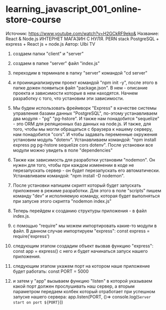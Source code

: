 # learning_javascript_001_online-store-course

Источник: https://www.youtube.com/watch?v=H2GCkRF9eko&
Название: React & Node.js ИНТЕРНЕТ МАГАЗИН С НУЛЯ. PERN stack PostgreSQL + express + React js + node.js
Автор: Ulbi TV

1. создаем папки "client" и "server"
2. создаем в папке "server" файл "index.js"
3. переходим в терминале в папку "server" командой "cd server"
4. и проинициализируем проект командой "npm init -y", после этого в папке дожен появиться файл "package.json". В нем - описание проекта и зависимости которые в нем находятся. Начнем разработку с того, что установим эти зависимости.
5. Мы будем использовать фреймворк "Express" в качестве системы управления базами данных "PostgreSQL", по-этому устанавливаем два модуля - "pg" "pg-hstore". И также нам понадобится "sequelize" - это ORM для реляционных баз данных на node.js. И также, для того, чтобы мы могли обращаться с браузера к нашему серверу, нам понадобится "cors". И чтобы задавать переменные окружения установим модуль "dotenv".
   Устанавливаем командой: "npm install express pg pg-hstore sequelize cors dotenv".
   После установки все модули можно увидеть в поле "dependencies"
6. Также как зависимость для разработки установим "nodemon". Он нужен для того, чтобы при каждом изменении в коде не перезапускать сервер - он будет перезапускать его автоматически.
   Устанавливаем командой: "npm install -D nodemon".
7. После установки напишем скрипт который будет запускать приложение в режиме разработки.
   Для этого в поле "scripts" пишем команду "dev" и исполняемую команду, которая будет выполняться при запуске этого скрипта "nodemon index.js"

8. Теперь перейдем к созданию структуры приложения - в файл index.js.
9. с помощью "require" мы можем импортировать какие-то модули в файл. В данном случае импортируем "express":
   const express = require('express')
10. следующим этапом создадим объект вызвав функцию "express":
    const app = express()
    с него и будет начинаться запуск нашего приложения.
11. следующим этапом укажем порт на котором наше приложение будет работать:
    const PORT = 5000
12. и затем у "app" вызываем функцию "listen" в которой указываем какой порт должен прослушивать наш сервер, а вторым параметром передаем колбек который отработает при успешном запуске нашего сервера:
    app.listen(PORT, ()=> console.log(`Server start on port ${PORT}`))

